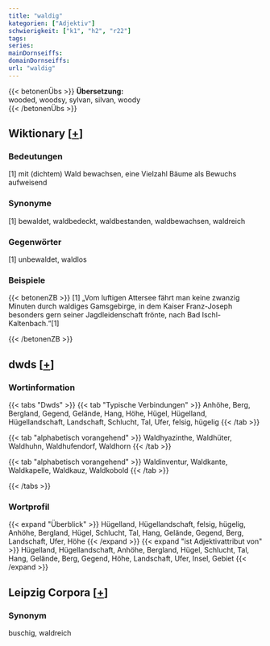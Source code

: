 ```yaml
---
title: "waldig"
kategorien: ["Adjektiv"]
schwierigkeit: ["k1", "h2", "r22"]
tags:
series:
mainDornseiffs:
domainDornseiffs:
url: "waldig"
---
```


{{< betonenÜbs >}}
**Übersetzung:**  
wooded, woodsy, sylvan, silvan, woody  
{{< /betonenÜbs >}}

## Wiktionary [[+](https://de.wiktionary.org/wiki/waldig)]

### Bedeutungen
[1] mit (dichtem) Wald bewachsen, eine Vielzahl Bäume als Bewuchs aufweisend  

### Synonyme
[1] bewaldet, waldbedeckt, waldbestanden, waldbewachsen, waldreich  

### Gegenwörter
[1] unbewaldet, waldlos  

### Beispiele
{{< betonenZB >}}
[1] „Vom luftigen Attersee fährt man keine zwanzig Minuten durch waldiges Gamsgebirge, in dem Kaiser Franz-Joseph besonders gern seiner Jagdleidenschaft frönte, nach Bad Ischl-Kaltenbach.“[1]  

{{< /betonenZB >}}


## dwds [[+](https://www.dwds.de/wb/waldig)]

### Wortinformation
{{< tabs "Dwds" >}}
{{< tab "Typische Verbindungen" >}}
Anhöhe, Berg, Bergland, Gegend, Gelände, Hang, Höhe, Hügel, Hügelland, Hügellandschaft, Landschaft, Schlucht, Tal, Ufer, felsig, hügelig
{{< /tab >}}

{{< tab "alphabetisch vorangehend" >}}
Waldhyazinthe, Waldhüter, Waldhuhn, Waldhufendorf, Waldhorn
{{< /tab >}}

{{< tab "alphabetisch vorangehend" >}}
Waldinventur, Waldkante, Waldkapelle, Waldkauz, Waldkobold
{{< /tab >}}

{{< /tabs >}}

### Wortprofil
{{< expand "Überblick" >}} Hügelland, Hügellandschaft, felsig, hügelig, Anhöhe, Bergland, Hügel, Schlucht, Tal, Hang, Gelände, Gegend, Berg, Landschaft, Ufer, Höhe {{< /expand >}}
{{< expand "ist Adjektivattribut von" >}} Hügelland, Hügellandschaft, Anhöhe, Bergland, Hügel, Schlucht, Tal, Hang, Gelände, Berg, Gegend, Höhe, Landschaft, Ufer, Insel, Gebiet {{< /expand >}}

## Leipzig Corpora [[+](https://corpora.uni-leipzig.de/en/res?word=waldig&corpusId=deu_newscrawl-public_2018)]


### Synonym
buschig, waldreich

